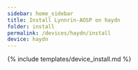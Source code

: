 ```yaml
---
sidebar: home_sidebar
title: Install Lynnrin-AOSP on haydn
folder: install
permalink: /devices/haydn/install
device: haydn
---
```

{% include templates/device_install.md %}

